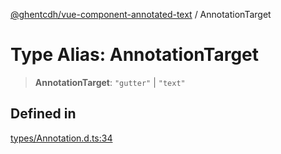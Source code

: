 [@ghentcdh/vue-component-annotated-text](../globals.md) / AnnotationTarget

# Type Alias: AnnotationTarget

> **AnnotationTarget**: `"gutter"` \| `"text"`

## Defined in

[types/Annotation.d.ts:34](https://github.com/GhentCDH/vue_component_annotated_text/blob/f198e0a4e27a9a158506503be2182fda5bbd00a1/src/types/Annotation.d.ts#L34)
